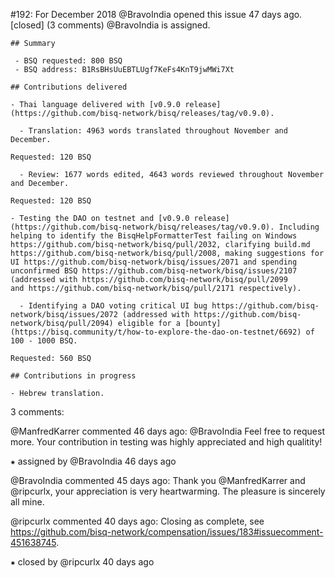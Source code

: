 #192: For December 2018
@BravoIndia opened this issue 47 days ago.  [closed] (3 comments)
@BravoIndia is assigned. 

    ## Summary
    
     - BSQ requested: 800 BSQ
     - BSQ address: B1RsBHsUuEBTLUgf7KeFs4KnT9jwMWi7Xt
    
    ## Contributions delivered
    
    - Thai language delivered with [v0.9.0 release](https://github.com/bisq-network/bisq/releases/tag/v0.9.0).
    
      - Translation: 4963 words translated throughout November and December.
    
    Requested: 120 BSQ
    
      - Review: 1677 words edited, 4643 words reviewed throughout November and December.
    
    Requested: 120 BSQ
    
    - Testing the DAO on testnet and [v0.9.0 release](https://github.com/bisq-network/bisq/releases/tag/v0.9.0). Including helping to identify the BisqHelpFormatterTest failing on Windows https://github.com/bisq-network/bisq/pull/2032, clarifying build.md 
    https://github.com/bisq-network/bisq/pull/2008, making suggestions for UI https://github.com/bisq-network/bisq/issues/2071 and spending unconfirmed BSQ https://github.com/bisq-network/bisq/issues/2107 (addressed with https://github.com/bisq-network/bisq/pull/2099 
    and https://github.com/bisq-network/bisq/pull/2171 respectively).
    
      - Identifying a DAO voting critical UI bug https://github.com/bisq-network/bisq/issues/2072 (addressed with https://github.com/bisq-network/bisq/pull/2094) eligible for a [bounty](https://bisq.community/t/how-to-explore-the-dao-on-testnet/6692) of 100 - 1000 BSQ.
    
    Requested: 560 BSQ
    
    ## Contributions in progress
    
    - Hebrew translation.


3 comments:

@ManfredKarrer commented 46 days ago:
    @BravoIndia Feel free to request more. Your contribution in testing was highly appreciated and high qualitity!


⁕ assigned by @BravoIndia 46 days ago

@BravoIndia commented 45 days ago:
    Thank you @ManfredKarrer and @ripcurlx, your appreciation is very heartwarming. The pleasure is sincerely all mine.


@ripcurlx commented 40 days ago:
    Closing as complete, see https://github.com/bisq-network/compensation/issues/183#issuecomment-451638745.


⁕ closed by @ripcurlx 40 days ago


